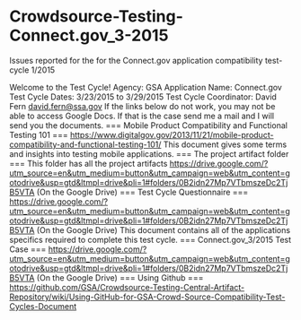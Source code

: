 # Crowdsource-Testing-Connect.gov_3-2015

Issues reported for the for the Connect.gov application compatibility test-cycle 1/2015

Welcome to the Test Cycle!
Agency: GSA
Application Name: Connect.gov
Test Cycle Dates: 3/23/2015 to 3/29/2015
Test Cycle Coordinator: David Fern david.fern@ssa.gov
If the links below do not work, you may not be able to access Google Docs.
If that is the case send me a mail and I will send you the documents.
=== Mobile Product Compatibility and Functional Testing 101 ===
https://www.digitalgov.gov/2013/11/21/mobile-product-compatibility-and-functional-testing-101/
This document gives some terms and insights into testing mobile applications.
=== The project artifact folder ===
This folder has all the project artifacts
https://drive.google.com/?utm_source=en&utm_medium=button&utm_campaign=web&utm_content=gotodrive&usp=gtd&ltmpl=drive&pli=1#folders/0B2idn27Mp7VTbmszeDc2TjB5VTA (On the Google Drive)
=== Test Cycle Questionnaire ===
https://drive.google.com/?utm_source=en&utm_medium=button&utm_campaign=web&utm_content=gotodrive&usp=gtd&ltmpl=drive&pli=1#folders/0B2idn27Mp7VTbmszeDc2TjB5VTA (On the Google Drive)
This document contains all of the applications specifics required to complete this test cycle.
=== Connect.gov_3/2015 Test Case ===
https://drive.google.com/?utm_source=en&utm_medium=button&utm_campaign=web&utm_content=gotodrive&usp=gtd&ltmpl=drive&pli=1#folders/0B2idn27Mp7VTbmszeDc2TjB5VTA
 (On the Google Drive)
=== Using Github ===
https://github.com/GSA/Crowdsource-Testing-Central-Artifact-Repository/wiki/Using-GitHub-for-GSA-Crowd-Source-Compatibility-Test-Cycles-Document
